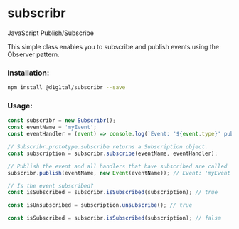 # subscribr
JavaScript Publish/Subscribe

This simple class enables you to subscribe and publish events using the Observer pattern.

### Installation:
```bash
npm install @d1g1tal/subscribr --save
```

### Usage:
```javascript
const subscribr = new Subscribr();
const eventName = 'myEvent';
const eventHandler = (event) => console.log(`Event: '${event.type}' published`);

// Subscribr.prototype.subscribe returns a Subscription object.
const subscription = subscribr.subscribe(eventName, eventHandler);

// Publish the event and all handlers that have subscribed are called
subscribr.publish(eventName, new Event(eventName)); // Event: 'myEvent' published

// Is the event subscribed?
const isSubscribed = subscribr.isSubscribed(subscription); // true

const isUnsubscribed = subscription.unsubscribe(); // true

const isSubscribed = subscribr.isSubscribed(subscription); // false
```